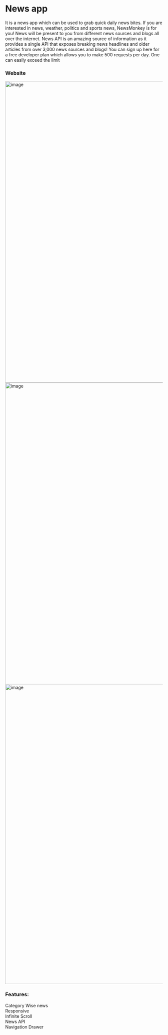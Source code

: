 <h1>News app</h1>

It is a news app which can be used to grab quick daily news bites. If you are interested in news, weather, politics and sports news, NewsMonkey is for you!
News will be present to you from different news sources and blogs all over the internet.
News API is an amazing source of information as it provides a single API that exposes breaking news headlines and older articles from over 3,000 news sources and blogs!
You can sign up here for a free developer plan which allows you to make 500 requests per day. One can easily exceed the limit

<h3>Website</h3>

<img width="960" alt="image" src="https://user-images.githubusercontent.com/85924944/209864698-20ce4e85-c9af-4757-a8e7-76cc1c131e1a.png">
<img width="960" alt="image" src="https://user-images.githubusercontent.com/85924944/209864868-400c950a-b66c-44ea-b14d-9584cd48b5b2.png">
<img width="955" alt="image" src="https://user-images.githubusercontent.com/85924944/209864904-3ab7bca2-47b0-4167-97ec-f30157a9041b.png">





<h3>Features:</h3>
Category Wise news<br>
Responsive<br>
Infinite Scroll<br>
News API <br>
Navigation Drawer<br>
